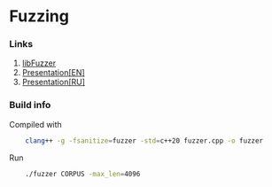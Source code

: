 # Fuzzing

### Links

1. [libFuzzer](https://llvm.org/docs/LibFuzzer.html)
2. [Presentation[EN]](https://docs.google.com/presentation/d/1sxOu0u06xIocd4DEBFAwXct8wEoZB8MgURw4ylP14zM/edit?usp=sharing)
3. [Presentation[RU]](https://docs.google.com/presentation/d/10UFLvcmV7X7KpQxOyyr-FKqsTqRqK2o1MP4OtIrMz0g/edit#slide=id.p)

### Build info

Compiled with
```bash
    clang++ -g -fsanitize=fuzzer -std=c++20 fuzzer.cpp -o fuzzer
```

Run
```bash
    ./fuzzer CORPUS -max_len=4096
```